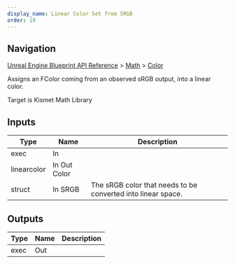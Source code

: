 ```yaml
---
display_name: Linear Color Set from SRGB
order: 19
---
```

## Navigation

[Unreal Engine Blueprint API Reference](https://dev.epicgames.com/documentation/en-us/unreal-engine/BlueprintAPI) > [Math](https://dev.epicgames.com/documentation/en-us/unreal-engine/BlueprintAPI/Math) > [Color](https://dev.epicgames.com/documentation/en-us/unreal-engine/BlueprintAPI/Math/Color)

Assigns an FColor coming from an observed sRGB output, into a linear color.

Target is Kismet Math Library

## Inputs

| Type | Name | Description |
| --- | --- | --- |
| exec | In |  |
| linearcolor | In Out Color |  |
| struct | In SRGB | The sRGB color that needs to be converted into linear space. |

## Outputs

| Type | Name | Description |
| --- | --- | --- |
| exec | Out |  |
